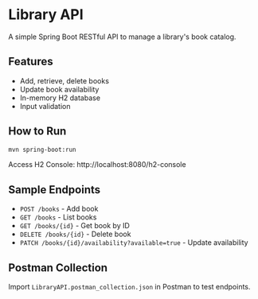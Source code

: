 # Library API

A simple Spring Boot RESTful API to manage a library's book catalog.

## Features

- Add, retrieve, delete books
- Update book availability
- In-memory H2 database
- Input validation

## How to Run

```bash
mvn spring-boot:run
```

Access H2 Console: http://localhost:8080/h2-console

## Sample Endpoints

- `POST /books` - Add book
- `GET /books` - List books
- `GET /books/{id}` - Get book by ID
- `DELETE /books/{id}` - Delete book
- `PATCH /books/{id}/availability?available=true` - Update availability

## Postman Collection

Import `LibraryAPI.postman_collection.json` in Postman to test endpoints.